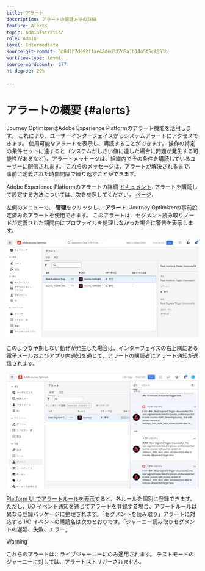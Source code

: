 ```yaml
---
title: アラート
description: アラートの管理方法の詳細
feature: Alerts
topic: Administration
role: Admin
level: Intermediate
source-git-commit: 3d0d1b7d092ffae48ded337d5a1b14a5f5c4653b
workflow-type: tm+mt
source-wordcount: '277'
ht-degree: 20%

---
```


# アラートの概要 {#alerts}

Journey OptimizerはAdobe Experience Platformのアラート機能を活用します。 これにより、ユーザーインターフェイスからシステムアラートにアクセスできます。 使用可能なアラートを表示し、購読することができます。 操作の特定の条件セットに達すると（システムがしきい値に達した場合に問題が発生する可能性があるなど）、アラートメッセージは、組織内でその条件を購読しているユーザーに配信されます。 これらのメッセージは、アラートが解決されるまで、事前に定義された時間間隔で繰り返すことができます。

Adobe Experience Platformのアラートの詳細 [ドキュメント](https://experienceleague.adobe.com/docs/experience-platform/observability/alerts/overview.html?lang=ja).
アラートを購読して設定する方法については、次を参照してください。 [ページ](https://experienceleague.adobe.com/docs/experience-platform/observability/alerts/ui.html).

左側のメニューで、 **管理**&#x200B;をクリックし、 **アラート**. Journey Optimizerの事前設定済みのアラートを使用できます。 このアラートは、セグメント読み取りノードが定義された期間内にプロファイルを処理しなかった場合に警告を表示します。

![](assets/alerts1.png)

このような予期しない動作が発生した場合は、インターフェイスの右上隅にある電子メールおよびアプリ内通知を通じて、アラートの購読者にアラート通知が送信されます。

![](assets/alerts2.png)

[Platform UI でアラートルールを表示](https://experienceleague.adobe.com/docs/experience-platform/observability/alerts/ui.html)すると、各ルールを個別に登録できます。ただし、[I/O イベント通知](https://experienceleague.adobe.com/docs/experience-platform/observability/alerts/subscribe.html)を通じてアラートを登録する場合、アラートルールは異なる登録パッケージに整理されます。「セグメントを読み取り」アラートに対応する I/O イベントの購読名は次のとおりです。「ジャーニー読み取りセグメントの遅延、失敗、エラー」

>[!WARNING]
>
>これらのアラートは、ライブジャーニーにのみ適用されます。 テストモードのジャーニーに対しては、アラートはトリガーされません。